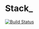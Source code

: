 # Stack_
[![Build Status](https://travis-ci.org/oVokick/Stack_tests.svg?branch=master)](https://travis-ci.org/oVokick/Stack_tests)
